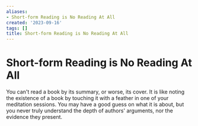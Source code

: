 ```yaml
---
aliases:
- Short-form Reading is No Reading At All
created: '2023-09-16'
tags: []
title: Short-form Reading is No Reading At All
---
```


# Short-form Reading is No Reading At All

You can't read a book by its summary, or worse, its cover. It is like noting the existence of a book by touching it with a feather in one of your meditation sessions. You may have a good guess on what it is about, but you never truly understand the depth of authors' arguments, nor the evidence they present.